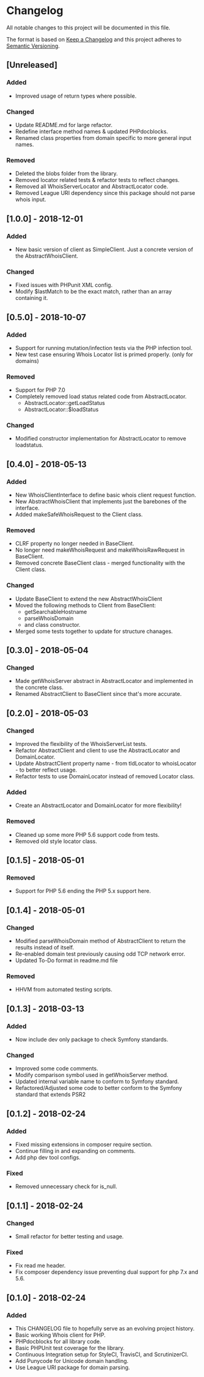 # Changelog

All notable changes to this project will be documented in this file.

The format is based on [Keep a Changelog](http://keepachangelog.com/en/1.0.0/)
and this project adheres to [Semantic Versioning](http://semver.org/spec/v2.0.0.html).

## [Unreleased]
### Added
- Improved usage of return types where possible.

### Changed
- Update README.md for large refactor.
- Redefine interface method names & updated PHPdocblocks.
- Renamed class properties from domain specific to more general input names.

### Removed
- Deleted the blobs folder from the library.
- Removed locator related tests & refactor tests to reflect changes.
- Removed all WhoisServerLocator and AbstractLocator code.
- Removed League URI dependency since this package should not parse whois input.

## [1.0.0] - 2018-12-01
### Added
- New basic version of client as SimpleClient. Just a concrete version of the AbstractWhoisClient.

### Changed
- Fixed issues with PHPunit XML config.
- Modify $lastMatch to be the exact match, rather than an array containing it.

## [0.5.0] - 2018-10-07
### Added
- Support for running mutation/infection tests via the PHP infection tool.
- New test case ensuring Whois Locator list is primed properly. (only for domains)

### Removed
- Support for PHP 7.0
- Completely removed load status related code from AbstractLocator.
    - AbstractLocator::getLoadStatus
    - AbstractLocator::$loadStatus

### Changed
- Modified constructor implementation for AbstractLocator to remove loadstatus.

## [0.4.0] - 2018-05-13
### Added
- New WhoisClientInterface to define basic whois client request function.
- New AbstractWhoisClient that implements just the barebones of the interface.
- Added makeSafeWhoisRequest to the Client class.

### Removed
- CLRF property no longer needed in BaseClient.
- No longer need makeWhoisRequest and makeWhoisRawRequest in BaseClient.
- Removed concrete BaseClient class - merged functionality with the Client class.

### Changed
- Update BaseClient to extend the new AbstractWhoisClient
- Moved the following methods to Client from BaseClient:
    - getSearchableHostname
    - parseWhoisDomain
    - and class constructor.
- Merged some tests together to update for structure chanages.

## [0.3.0] - 2018-05-04
### Changed
- Made getWhoisServer abstract in AbstractLocator and implemented in the concrete class.
- Renamed AbstractClient to BaseClient since that's more accurate.


## [0.2.0] - 2018-05-03
### Changed
- Improved the flexibility of the WhoisServerList tests.
- Refactor AbstractClient and client to use the AbstractLocator and DomainLocator.
- Update AbstractClient property name - from tldLocator to whoisLocator  - to better reflect usage.
- Refactor tests to use DomainLocator instead of removed Locator class.

### Added
- Create an AbstractLocator and DomainLocator for more flexibility!

### Removed
- Cleaned up some more PHP 5.6 support code from tests.
- Removed old style locator class.

## [0.1.5] - 2018-05-01
### Removed
- Support for PHP 5.6 ending the PHP 5.x support here.

## [0.1.4] - 2018-05-01
### Changed
- Modified parseWhoisDomain method of AbstractClient to return the results instead of itself.
- Re-enabled domain test previously causing odd TCP network error.
- Updated To-Do format in readme.md file

### Removed
- HHVM from automated testing scripts.

## [0.1.3] - 2018-03-13
### Added
- Now include dev only package to check Symfony standards.

### Changed
- Improved some code comments.
- Modify comparison symbol used in getWhoisServer method.
- Updated internal variable name to conform to Symfony standard.
- Refactored/Adjusted some code to better conform to the Symfony standard that extends PSR2

## [0.1.2] - 2018-02-24
### Added
- Fixed missing extensions in composer require section.
- Continue filling in and expanding on comments.
- Add php dev tool configs.

### Fixed
- Removed unnecessary check for is_null.

## [0.1.1] - 2018-02-24
### Changed
- Small refactor for better testing and usage.

### Fixed
- Fix read me header.
- Fix composer dependency issue preventing dual support for php 7.x and 5.6.

## [0.1.0] - 2018-02-24
### Added
- This CHANGELOG file to hopefully serve as an evolving project history.
- Basic working Whois client for PHP.
- PHPdocblocks for all library code.
- Basic PHPUnit test coverage for the library.
- Continuous Integration setup for StyleCI, TravisCI, and ScrutinizerCI.
- Add Punycode for Unicode domain handling.
- Use League URI package for domain parsing.
